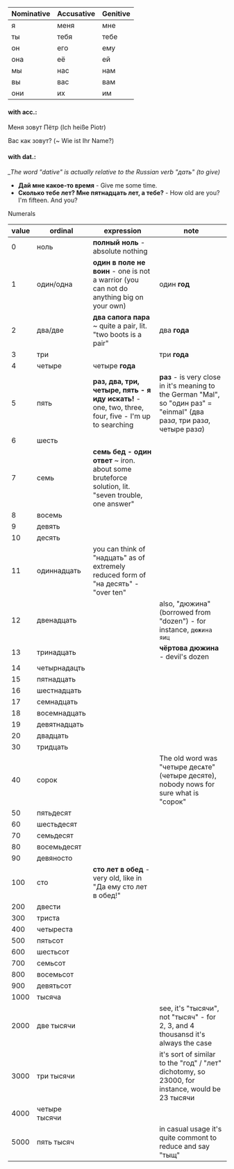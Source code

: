 | Nominative        | Accusative           | Genitive  |
| ------------- | ----- | ----- |
| я | меня | мне |
| ты | тебя | тебе |
| он | его | ему |
| она | её | ей |
| мы | нас | нам |
| вы | вас | вам |
| они | их | им |

#### with acc.:
Меня зовут Пётр (Ich heiße Piotr) 

Вас как зовут? (~ Wie ist Ihr Name?)

#### with dat.:

*_The word "dative" is actually relative to the Russian verb "дать" (to give)*

* **Дай мне какое-то время** - Give me some time. 
* **Сколько тебе лет? Мне пятнадцать лет, а тебе?** - How old are you? I'm fifteen. And you? 

Numerals

|value|ordinal|expression| note |
| ------------- | ------------- | ------------- | ------------- | 
| 0 | ноль | **полный ноль** - absolute nothing |
| 1 | один/одна | **один в поле не воин** - one is not a warrior (you can not do anything big on your own) | один **год** |
| 2 | два/две | **два сапога пара** ~ quite a pair, lit. "two boots is a pair" | два **года** |
| 3 | три | | три **года** |
| 4 | четыре | четыре **года** |
| 5 | пять | **раз, два, три, четыре, пять - я иду искать!** - one, two, three, four, five - I'm up to searching | **раз** - is very close in it's meaning to the German "Mal", so "один раз" = "einmal" (два раз*а*, три раз*а*, четыре раз*а*) | 5 - 20 лет, than it's base on the last number |
| 6 | шесть | | 
| 7 | семь | **семь бед - один ответ** ~ iron. about some bruteforce solution, lit. "seven trouble, one answer" |
| 8 | восемь | |
| 9 | девять | |
| 10 | десять | |
| 11 | одиннадцать | you can think of "надцать" as of extremely reduced form of "на десять" - "over ten" |
| 12 | двенадцать | | also, "дюжина" (borrowed from "dozen") - for instance, `дюжина яиц` |
| 13 | тринадцать | | **чёртова дюжина** - devil's dozen |
| 14 | четырнадацть | | 
| 15 | пятнадцать |  | 
| 16 | шестнадцать | | 
| 17 | семнадцать | | 
| 18 | восемнадцать | |
| 19 | девятнадцать | |
| 20 | двадцать | |
| 30 | тридцать | |
| 40 | сорок | | The old word was "четыре десѧте" (четыре десяте), nobody nows for sure what is "сорок" |
| 50 | пятьдесят | |
| 60 | шестьдесят | | 
| 70 | cемьдесят | | 
| 80 | восемьдесят | |
| 90 | девяносто | |
| 100 | сто | **сто лет в обед** - very old, like in "Да ему сто лет в обед!"|
| 200 | двести | |
| 300 | триста | |
| 400 | четыреста | |
| 500 | пятьсот | |
| 600 | шестьсот | |
| 700 | семьсот | |
| 800 | восемьсот | |
| 900 | девятьсот | | 
| 1000 | тысяча | | |
| 2000 | две тысячи | | see, it's "тысячи", not "тысяч" - for 2, 3, and 4 thousansd it's always the case | 
| 3000 | три тысячи | | it's sort of similar to the "год" / "лет" dichotomy, so 23000, for instance, would be 23 тысячи |
| 4000 | четыре тысячи | | |
| 5000 | пять тысяч | | in casual usage it's quite commont to reduce and say "тыщ" |
